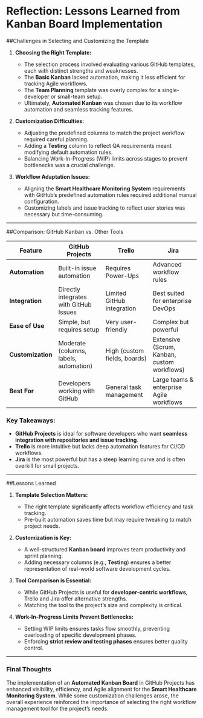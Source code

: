 # Reflection: Lessons Learned from Kanban Board Implementation

##Challenges in Selecting and Customizing the Template

1. **Choosing the Right Template:**
   - The selection process involved evaluating various GitHub templates, each with distinct strengths and weaknesses.
   - The **Basic Kanban** lacked automation, making it less efficient for tracking Agile workflows.
   - The **Team Planning** template was overly complex for a single-developer or small-team setup.
   - Ultimately, **Automated Kanban** was chosen due to its workflow automation and seamless tracking features.

2. **Customization Difficulties:**
   - Adjusting the predefined columns to match the project workflow required careful planning.
   - Adding a **Testing** column to reflect QA requirements meant modifying default automation rules.
   - Balancing Work-In-Progress (WIP) limits across stages to prevent bottlenecks was a crucial challenge.

3. **Workflow Adaptation Issues:**
   - Aligning the **Smart Healthcare Monitoring System** requirements with GitHub’s predefined automation rules required additional manual configuration.
   - Customizing labels and issue tracking to reflect user stories was necessary but time-consuming.

---

##Comparison: GitHub Kanban vs. Other Tools

| Feature        | GitHub Projects  | Trello         | Jira           |
|---------------|----------------|---------------|---------------|
| **Automation** | Built-in issue automation | Requires Power-Ups | Advanced workflow rules |
| **Integration** | Directly integrates with GitHub Issues | Limited GitHub integration | Best suited for enterprise DevOps |
| **Ease of Use** | Simple, but requires setup | Very user-friendly | Complex but powerful |
| **Customization** | Moderate (columns, labels, automation) | High (custom fields, boards) | Extensive (Scrum, Kanban, custom workflows) |
| **Best For** | Developers working with GitHub | General task management | Large teams & enterprise Agile workflows |

### Key Takeaways:
- **GitHub Projects** is ideal for software developers who want **seamless integration with repositories and issue tracking**.
- **Trello** is more intuitive but lacks deep automation features for CI/CD workflows.
- **Jira** is the most powerful but has a steep learning curve and is often overkill for small projects.

---

##Lessons Learned

1. **Template Selection Matters:**
   - The right template significantly affects workflow efficiency and task tracking.
   - Pre-built automation saves time but may require tweaking to match project needs.

2. **Customization is Key:**
   - A well-structured **Kanban board** improves team productivity and sprint planning.
   - Adding necessary columns (e.g., **Testing**) ensures a better representation of real-world software development cycles.

3. **Tool Comparison is Essential:**
   - While GitHub Projects is useful for **developer-centric workflows**, Trello and Jira offer alternative strengths.
   - Matching the tool to the project’s size and complexity is critical.

4. **Work-In-Progress Limits Prevent Bottlenecks:**
   - Setting WIP limits ensures tasks flow smoothly, preventing overloading of specific development phases.
   - Enforcing **strict review and testing phases** ensures better quality control.

---

### Final Thoughts
The implementation of an **Automated Kanban Board** in GitHub Projects has enhanced visibility, efficiency, and Agile alignment for the **Smart Healthcare Monitoring System**. While some customization challenges arose, the overall experience reinforced the importance of selecting the right workflow management tool for the project’s needs.


